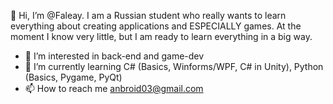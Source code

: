 👋 Hi, I’m @Faleay. 
I am a Russian student who really wants to learn everything about creating applications and ESPECIALLY games.
At the moment I know very little, but I am ready to learn everything in a big way.


- 👀 I’m interested in back-end and game-dev
- 🌱 I’m currently learning C# (Basics, Winforms/WPF, C# in Unity), Python (Basics, Pygame, PyQt)
- 📫 How to reach me anbroid03@gmail.com
